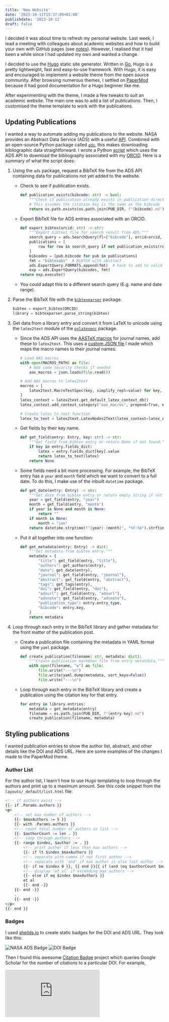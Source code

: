 ```yaml
---
title: 'New Website'
date: '2023-10-11T13:37:09+01:00'
publishdate: '2023-10-12'
draft: false
---
```


I decided it was about time to refresh my personal website. Last week, I lead a meeting with colleagues about academic websites and how to build your own with GitHub pages (see [notes](https://github.com/alexlyttle/academic-website)). However, I realised that it had been a while since I had updated my own and wanted a change.

I decided to use the [Hugo](https://gohugo.io/) static site generator. Written in [Go](https://go.dev/), Hugo is a pretty lightweight, fast and easy-to-use framework. With Hugo, it is easy and encouraged to implement a website theme from the open source community. After browsing numerous themes, I settled on [PaperMod](https://github.com/adityatelange/hugo-PaperMod) because it had good documentation for a Hugo beginner like me.

After experimenting with the theme, I made a few tweaks to suit an academic website. The main one was to add a list of publications. Then, I customised the theme template to work with the publications.

## Updating Publications

I wanted a way to automate adding my publications to the website. NASA provides an Abstract Data Service (ADS) with a useful [API](https://ui.adsabs.harvard.edu/help/api/). Combined with an open-source Python package called [`ads`](https://github.com/andycasey/ads), this makes downloading bibliographic data straightforward. I wrote a Python [script](https://github.come/alexlyttle/alexlyttle.github.io/scripts/update_pubs.py) which uses the ADS API to download the bibliography associated with my [ORCID](https://orcid.org/). Here is a summary of what the script does:

1. Using the `ads` package, request a BibTeX file from the ADS API containing data for publications not yet added to the website.

    - Check to see if publication exists.

        ```python
        def publication_exists(bibcode: str) -> bool:
            """Check if publication already exists in publication directory."""
            # This assumes the citation key is the same as the bibcode
            return os.path.exists(os.path.join(PUB_DIR, f"{bibcode}.md"))
        ```

    - Export BibTeX file for ADS entries associated with an ORCID.

        ```python
        def export_bibtex(orcid: str) -> str:
            """Export bibtext file for search result from ADS."""
            search_query = ads.SearchQuery(fl=["bibcode"], orcid=orcid, rows=ROWS)
            publications = [
                row for row in search_query if not publication_exists(row.bibcode)
            ]
            bibcodes = [pub.bibcode for pub in publications]
            fmt = "bibtexabs"  # BibTeX with abstract
            ads.ExportQuery.FORMATS.append(fmt)  # hack to add to valid formats
            exp = ads.ExportQuery(bibcodes, fmt)
        return exp.execute()
        ```

    - You could adapt this to a different search query (E.g. name and date range).

2. Parse the BibTeX file with the [`bibtexparser`](https://bibtexparser.readthedocs.io/en/main/) package.

    ```python
    bibtex = export_bibtex(ORCID)
    library = bibtexparser.parse_string(bibtex)
    ```

3. Get data from a library entry and convert it from LaTeX to unicode using the `latex2text` module of the [`pylatexenc`](https://github.com/phfaist/pylatexenc) package. 

    - Since the ADS API uses the [AASTeX macros](https://ui.adsabs.harvard.edu/help/actions/journal-macros) for journal names, add these to `latex2text`. This uses a [custom JSON file](https://github.com/alexlyttle/alexlyttle.github.io/data/) I made which maps the macro names to their journal names.

        ```python
        # Load AAS macros
        with open(MACROS_PATH) as file:
            # Add some security checks if needed
            aas_macros = json.loads(file.read())

        # Add AAS macros to latex2text
        macros = [
            latex2text.MacroTextSpec(key, simplify_repl=value) for key, value in aas_macros.items()
        ]
        latex_context = latex2text.get_default_latex_context_db()
        latex_context.add_context_category("aas_macros", prepend=True, macros=macros)

        # Create latex_to_text function
        latex_to_text = latex2text.LatexNodes2Text(latex_context=latex_context).latex_to_text
        ```
    
    - Get fields by their key name.

        ```python
        def get_field(entry: Entry, key: str) -> str:
            """Get field from bibtex entry or return None if not found."""
            if key in entry.fields_dict:
                latex = entry.fields_dict[key].value
                return latex_to_text(latex)
            return None
        ```
    
    - Some fields need a bit more processing. For example, the BibTeX entry has a `year` and `month` field which we want to convert to a full date. To do this, I make use of the inbuilt `datetime` package.

        ```python
        def get_date(entry: Entry) -> str:
            """Get date from bibtex entry or return empty string if not found."""
            year = get_field(entry, "year")
            month = get_field(entry, "month")
            if year is None and month is None:
                return ""
            if month is None:
                month = "jan"
            return datetime.strptime(f"{year}-{month}", "%Y-%b").strftime("%Y-%m-%d")
        ```

    - Put it all together into one function:

        ```python
        def get_metadata(entry: Entry) -> dict:
            """Get metadata from bibtex entry."""
            metadata = {
                "title": get_field(entry, "title"),
                "authors": get_authors(entry),
                "date": get_date(entry),
                "journal": get_field(entry, "journal"),
                "abstract": get_field(entry, "abstract"),
                "tags": get_tags(entry),
                "doi": get_field(entry, "doi"),
                "adsurl": get_field(entry, "adsurl"),
                "adsnote": get_field(entry, "adsnote"),
                "publication_type": entry.entry_type,
                "bibcode": entry.key,
            }
            return metadata
        ```

4. Loop through each entry in the BibTeX library and gather metadata for the front matter of the publication post.

    - Create a publication file containing the metadata in YAML format using the `yaml` package.

        ```python
        def create_publication(filename: str, metadata: dict):
            """Create publication markdown file from entry metatdata."""
            with open(filename, "w") as file:
                file.write("---\n")
                file.write(yaml.dump(metadata, sort_keys=False))
                file.write("---\n")
        ```

    - Loop through each entry in the BibTeX library and create a publication using the citation key for that entry.

        ```python
        for entry in library.entries:
            metadata = get_metadata(entry)
            filename = os.path.join(PUB_DIR, f"{entry.key}.md")
            create_publication(filename, metadata)
        ```

## Styling publications

I wanted publication entries to show the author list, abstract, and other details like the DOI and ADS URL. Here are some examples of the changes I made to the PaperMod theme.

### Author List

For the author list, I learn't how to use Hugo templating to loop through the authors and print up to a maximum amount. See this code snippet from the `layouts/_default/list.html` file:

```html
<!-- if authors exist -->
{{- if .Params.authors }}
<p>
    <!-- set max number of authors -->
    {{- $maxAuthors := 5 }}
    {{- with .Params.authors }}
    <!-- count total number of authors in list -->
    {{- $authorCount := len . }}
    <!-- loop through authors -->
    {{- range $index, $author := . }}
        <!-- print author if less than max authors -->
        {{- if lt $index $maxAuthors }}
        <!-- separate with comma if not first author -->
        <!-- separate with 'and' if max author is also last author -->
        {{- if ne $index 0 }}, {{ end }}{{ if (and (eq $authorCount $maxAuthors) (eq $index (sub $authorCount 1))) }}and {{ end }}{{ $author }}
        <!-- display 'et al' if exceeding max authors -->
        {{- else if eq $index $maxAuthors }}
        et al
        {{- end -}}
    {{- end -}}
    .
    {{- end -}}
</p>
{{- end }}
```

### Badges

I used [sheilds.io](https://shields.io/) to create static badges for the DOI and ADS URL. They look like this:

![NASA ADS Badge](https://img.shields.io/badge/NASA_ADS-<bibcode>-blue) ![DOI Badge](https://img.shields.io/badge/DOI-<doi>-red) 

Then I found this awesome [Citation Badge](https://juleskreuer.eu/projekte/citation-badge/) project which queries Google Scholar for the number of citations to a particular DOI. For example,

![Citation Badge](https://api.juleskreuer.eu/citation-badge.php?doi=10.1126/science.1058040)
